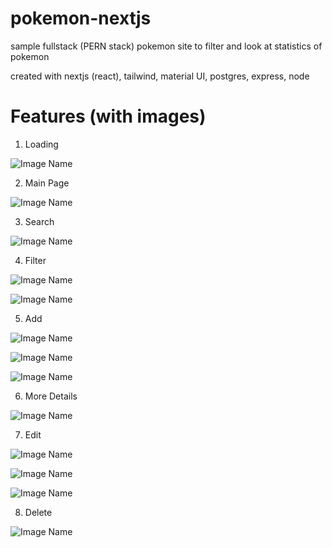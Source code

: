 # pokemon-nextjs
sample fullstack (PERN stack) pokemon site to filter and look at statistics of pokemon

created with nextjs (react), tailwind, material UI, postgres, express, node

# Features (with images)

1) Loading

![Image Name](Image/Loading.png)

2) Main Page

![Image Name](Image/MainPage.png)

3) Search

![Image Name](Image/Search.png)

4) Filter

![Image Name](Image/FilterOptions.png)

![Image Name](Image/ApplyingFilters.png)

5) Add

![Image Name](Image/AddPage.png)

![Image Name](Image/AddNew.png)

![Image Name](Image/AfterAdd.png)

6) More Details

![Image Name](Image/MoreDetails.png)

7) Edit

![Image Name](Image/EditPage.png)

![Image Name](Image/AfterEdit.png)

![Image Name](Image/EditResult.png)

8) Delete

![Image Name](Image/Delete.png)







